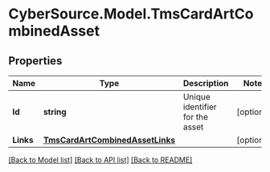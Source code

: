 # CyberSource.Model.TmsCardArtCombinedAsset
## Properties

Name | Type | Description | Notes
------------ | ------------- | ------------- | -------------
**Id** | **string** | Unique identifier for the asset  | [optional] 
**Links** | [**TmsCardArtCombinedAssetLinks**](TmsCardArtCombinedAssetLinks.md) |  | [optional] 

[[Back to Model list]](../README.md#documentation-for-models) [[Back to API list]](../README.md#documentation-for-api-endpoints) [[Back to README]](../README.md)

